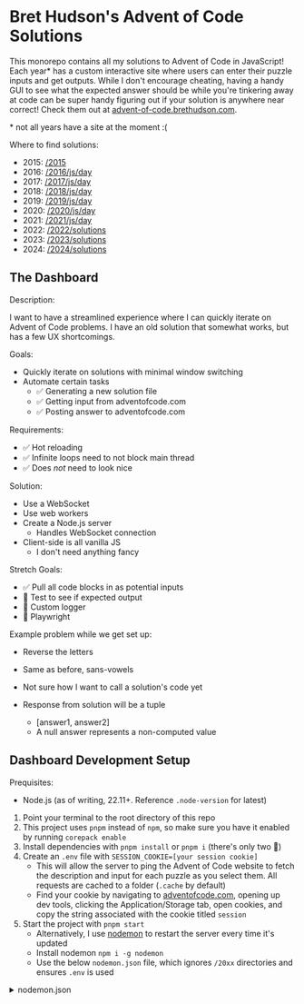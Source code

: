 # Bret Hudson's Advent of Code Solutions

This monorepo contains all my solutions to Advent of Code in JavaScript! Each year\* has a custom interactive site where users can enter their puzzle inputs and get outputs. While I don't encourage cheating, having a handy GUI to see what the expected answer should be while you're tinkering away at code can be super handy figuring out if your solution is anywhere near correct! Check them out at [advent-of-code.brethudson.com](https://advent-of-code.brethudson.com).

\* not all years have a site at the moment :(
	
Where to find solutions:
- 2015: [/2015](2015)
- 2016: [/2016/js/day](2016/js/day)
- 2017: [/2017/js/day](2017/js/day)
- 2018: [/2018/js/day](2018/js/day)
- 2019: [/2019/js/day](2019/js/day)
- 2020: [/2020/js/day](2020/js/day)
- 2021: [/2021/js/day](2021/js/day)
- 2022: [/2022/solutions](2022/solutions)
- 2023: [/2023/solutions](2023/solutions)
- 2024: [/2024/solutions](2024/solutions)

## The Dashboard

Description:

I want to have a streamlined experience where I can quickly iterate on Advent of Code problems. I have an old solution that somewhat works, but has a few UX shortcomings.

Goals:

- Quickly iterate on solutions with minimal window switching
- Automate certain tasks
  - ✅ Generating a new solution file
  - ✅ Getting input from adventofcode.com
  - ✅ Posting answer to adventofcode.com

Requirements:

- ✅ Hot reloading
- ✅ Infinite loops need to not block main thread
- ✅ Does _not_ need to look nice

Solution:

- Use a WebSocket
- Use web workers
- Create a Node.js server
  - Handles WebSocket connection
- Client-side is all vanilla JS
  - I don't need anything fancy

Stretch Goals:

- ✅ Pull all code blocks in as potential inputs
- 🔳 Test to see if expected output
- 🔳 Custom logger
- 🔳 Playwright

Example problem while we get set up:
- Reverse the letters
- Same as before, sans-vowels

- Not sure how I want to call a solution's code yet
- Response from solution will be a tuple
	- [answer1, answer2]
	- A null answer represents a non-computed value

## Dashboard Development Setup

Prequisites:
- Node.js (as of writing, 22.11+. Reference `.node-version` for latest)

1. Point your terminal to the root directory of this repo
2. This project uses `pnpm` instead of `npm`, so make sure you have it enabled by running `corepack enable`
3. Install dependencies with `pnpm install` or `pnpm i` (there's only two 🙏)
4. Create an `.env` file with `SESSION_COOKIE=[your session cookie]`
	- This will allow the server to ping the Advent of Code website to fetch the description and input for each puzzle as you select them. All requests are cached to a folder (`.cache` by default)
    - Find your cookie by navigating to [adventofcode.com](https://adventofcode.com), opening up dev tools, clicking the Application/Storage tab, open cookies, and copy the string associated with the cookie titled `session`
5. Start the project with `pnpm start`
    - Alternatively, I use [nodemon](https://www.npmjs.com/package/nodemon) to restart the server every time it's updated
    - Install nodemon `npm i -g nodemon`
	- Use the below `nodemon.json` file, which ignores `/20xx` directories and ensures `.env` is used

<details>
<summary>nodemon.json</summary>

```json
{
	"ignore": ["20*/**"],
	"execMap": {
		"js": "node --env-file=.env"
	}
}
```
</details>
